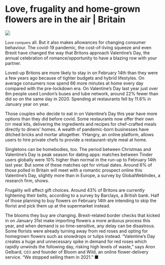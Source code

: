 # Love, frugality and home-grown flowers are in the air | Britain

<img src="https://images.weserv.nl/?url=www.economist.com/img/b/1280/720/90/media-assets/image/20240210_BRP506.jpg" /><div></div><p><span>L</span><small>ove conquers</small> all. But it also makes allowances for changing consumer behaviour. The covid-19 pandemic, the cost-of-living squeeze and even Brexit have changed the way that Britons approach Valentine’s Day, the annual celebration of romance/opportunity to have a blazing row with your partner. </p><p>Loved-up Britons are more likely to stay in on February 14th than they were a few years ago because of tighter budgets and hybrid lifestyles. On average consumers now spend 66 more minutes at home every day compared with the pre-lockdown era. On Valentine’s Day last year just over 8m people used London’s buses and tube network, around 22% fewer than did so on the same day in 2020. Spending at restaurants fell by 11.6% in January year on year. </p><div><div><div id="econ-1"></div></div></div><p>Those couples who decide to eat in on Valentine’s Day this year have more options than they did before covid. Some restaurants now offer their own <small>DIY</small> meal kits, delivering the ingredients and recipes for chef-crafted meals directly to diners’ homes. A wealth of pandemic-born businesses have ditched bricks and mortar altogether. YHangry, an online platform, allows users to hire private chefs to provide a restaurant-style meal at home. </p><p>Singletons can be homebodies, too. The period between Christmas and Valentine’s Day is peak season for dating apps: matches between Tinder users globally were 10% higher than normal in the run-up to February 14th last year. But some of these matches opt for virtual dates. Around 6% of those polled in Britain will meet with a romantic prospect online this Valentine’s Day, slightly more than in Europe, a survey by GlobalWebIndex, a research firm, shows. </p><p>Frugality will affect gift choices. Around 43% of Britons are currently tightening their belts, according to a survey by Barclays, a British bank. Half of those planning to buy flowers on February 14th are intending to skip the florist and pick them up at the supermarket instead. </p><p>The blooms they buy are changing. Brexit-related border checks that kicked in on January 31st make importing flowers a more arduous process this year, and when demand is so time-sensitive, any delay can be disastrous. Some florists were already turning away from red roses and opting for homegrown flowers such as snowdrops or tulips instead. “Valentine’s Day creates a huge and unnecessary spike in demand for red roses which rapidly unwinds the following day, risking high levels of waste,” says Aron Gelbard, <small>CEO</small> and founder of Bloom and Wild, an online flower-delivery service. “We stopped selling them in 2021.” <span>■</span></p>

